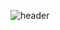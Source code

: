 ![header](https://capsule-render.vercel.app/api?type=Waving&color=auto&customColorList=0&height=400)
